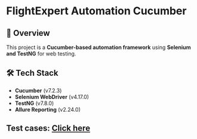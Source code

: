 # FlightExpert Automation Cucumber

## 🚀 Overview
This project is a **Cucumber-based automation framework** using **Selenium and TestNG** for web testing.

## 🛠️ Tech Stack
- **Cucumber** (v7.2.3)
- **Selenium WebDriver** (v4.17.0)
- **TestNG** (v7.8.0)
- **Allure Reporting** (v2.24.0)

## Test cases: [Click here](https://docs.google.com/spreadsheets/d/1rFeV41n414pqqF4WHT-vvRa_Ig6yrAQU/edit?usp=sharing&ouid=110440660502729337372&rtpof=true&sd=true)